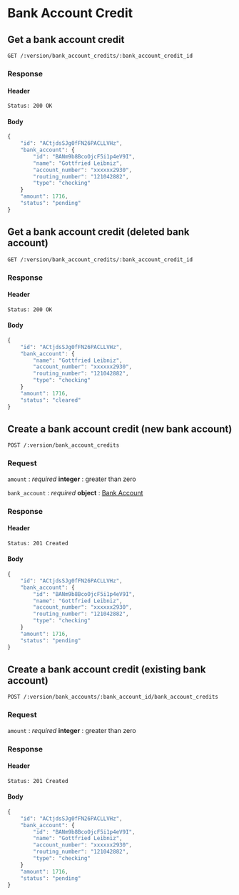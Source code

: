 # Bank Account Credit

## Get a bank account credit

    GET /:version/bank_account_credits/:bank_account_credit_id

### Response

#### Header

    Status: 200 OK

#### Body

```javascript
{
    "id": "ACtjdsSJg0fFN26PACLLVHz",
    "bank_account": {
        "id": "BANm9b8BcoOjcF5i1p4eV9I",
        "name": "Gottfried Leibniz",
        "account_number": "xxxxxx2930",
        "routing_number": "121042882",
        "type": "checking"
    }
    "amount": 1716,
    "status": "pending"
}
```


## Get a bank account credit (deleted bank account)

    GET /:version/bank_account_credits/:bank_account_credit_id

### Response

#### Header

    Status: 200 OK

#### Body

```javascript
{
    "id": "ACtjdsSJg0fFN26PACLLVHz",
    "bank_account": {
        "name": "Gottfried Leibniz",
        "account_number": "xxxxxx2930",
        "routing_number": "121042882",
        "type": "checking"
    }
    "amount": 1716,
    "status": "cleared"
}
```


## Create a bank account credit (new bank account)

    POST /:version/bank_account_credits

### Request

`amount`
: _required_ **integer**
: greater than zero

`bank_account`
: _required_ **object**
: [Bank Account](./bank_accounts.md)


### Response

#### Header

    Status: 201 Created

#### Body

```javascript
{
    "id": "ACtjdsSJg0fFN26PACLLVHz",
    "bank_account": {
        "id": "BANm9b8BcoOjcF5i1p4eV9I",
        "name": "Gottfried Leibniz",
        "account_number": "xxxxxx2930",
        "routing_number": "121042882",
        "type": "checking"
    }
    "amount": 1716,
    "status": "pending"
}
```


## Create a bank account credit (existing bank account)

    POST /:version/bank_accounts/:bank_account_id/bank_account_credits

### Request

`amount`
: _required_ **integer**
: greater than zero

### Response

#### Header

    Status: 201 Created

#### Body

```javascript
{
    "id": "ACtjdsSJg0fFN26PACLLVHz",
    "bank_account": {
        "id": "BANm9b8BcoOjcF5i1p4eV9I",
        "name": "Gottfried Leibniz",
        "account_number": "xxxxxx2930",
        "routing_number": "121042882",
        "type": "checking"
    }
    "amount": 1716,
    "status": "pending"
}
```